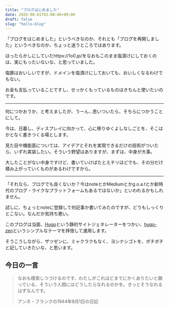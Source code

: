 ```yaml
---
title: "ブログはじめました"
date: 2020-08-01T03:00:06+09:00
draft: false
slug: "hello-blog"
---
```


「ブログをはじめました」というべきなのか、それとも「ブログを再開しました」というべきなのか、ちょっと迷うところではあります。

ほったらかしにしていたhttps://1o0.jp/をなおもこのまま塩漬けにしておくのは、実にもったいないな、と思っていました。

塩豚はおいしいですが、ドメインを塩漬けにしておいても、おいしくなるわけでもない。

お金も支払っていることですし、せっかくもっているものはきちんと使いたいのです。

---

何につかおうか、と考えましたが、うーん…思いついたら、そちらにつかうことにして。

今は、日暮し、ディスプレイに向かって、心に移りゆくよしなしごとを、そこはかとなく書きつくる場とします。

見た目や機能面については、アイデアとそれを実現できるだけの技術がついたら、いずれ実装したい。そういう野望はありますが、まずは、中身が大事。

大したことがない中身ですけど、書いていけばたとえチリほどでも、その分だけ積み上がっていくものがあるわけですから。

---

「それなら、ブログでも良くないか？今はnoteとかMediumとかg.o.a.tとか新時代のブログ・ライクなプラットフォームもあるではないか」といわれるかもしれません。

試しに、ちょっとnoteに登録して何記事か書いてみたのですが、どうもしっくりとこない。なんだか気持ち悪い。

このブログは当面、[Hugo](https://gohugo.io/)という静的サイトジェネレーターをつかい、[hugo-zen](https://github.com/rakuishi/hugo-zen)というシンプルなテーマを拝借して運用します。

そうこうしながら、ザツゼンに、ミャクラクもなく、ヨシナシゴトを、ボチボチと記していきたいな、と思います。


今日の一言
---

> なおも模索しつづけるのです、わたしがこれほどまでにかくありたいと願っている、そういう人間にはどうしたらなれるのかを。きっとそうなれるはずなんです。
> <footer>アンネ・フランクの1944年8月1日の日記</footer>

